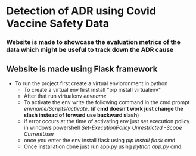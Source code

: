 # Detection of ADR using Covid Vaccine Safety Data

### Website is made to showcase the evaluation metrics of the data which might be useful to track down the ADR cause

## Website is made using Flask framework

- To run the project first create a virtual envioronment in python 
  - To create a virtual env first install "pip install virtualenv"
  - After that run virtualenv *envname*
  - To activate the env write the following command in the cmd prompt *envname/Scripts/activate*. (**if cmd doesn't work just change the slash instead of forward use backward slash**)
  - if error occurs at the time of activating env just set execution policy in windows powershell *Set-ExecutionPolicy Unrestricted -Scope CurrentUser*
  - once you enter the env install flask using *pip install flask* cmd.
  - Once installation done just run app.py using *python app.py* cmd.
